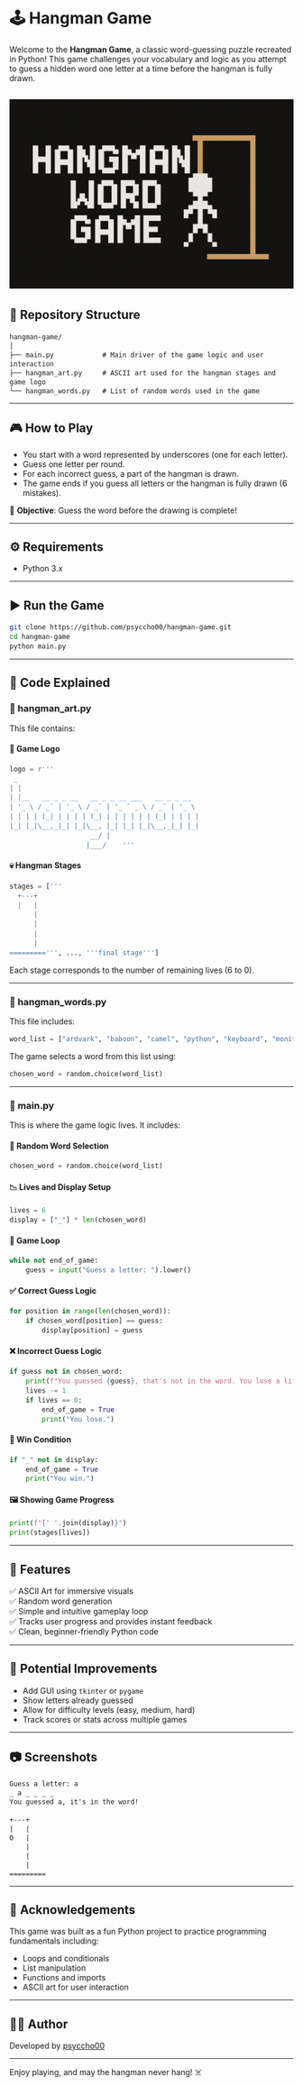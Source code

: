 # 🕹️ Hangman Game

Welcome to the **Hangman Game**, a classic word-guessing puzzle recreated in Python! This game challenges your vocabulary and logic as you attempt to guess a hidden word one letter at a time before the hangman is fully drawn.


![](https://github.com/psyccho00/hangman-game/blob/main/hangman_game.png)
---

## 📁 Repository Structure

```
hangman-game/
│
├── main.py            # Main driver of the game logic and user interaction
├── hangman_art.py     # ASCII art used for the hangman stages and game logo
└── hangman_words.py   # List of random words used in the game
```

---

## 🎮 How to Play

- You start with a word represented by underscores (one for each letter).
- Guess one letter per round.
- For each incorrect guess, a part of the hangman is drawn.
- The game ends if you guess all letters or the hangman is fully drawn (6 mistakes).

🧠 **Objective**: Guess the word before the drawing is complete!

---

## ⚙️ Requirements

- Python 3.x

---

## ▶️ Run the Game

```bash
git clone https://github.com/psyccho00/hangman-game.git
cd hangman-game
python main.py
```

---

## 🧠 Code Explained

### 📄 hangman_art.py

This file contains:

#### 🎨 Game Logo

```python
logo = r''' 
 _                                             
| |                                            
| |__   __ _ _ __   __ _ _ __ ___   __ _ _ __  
| '_ \ / _` | '_ \ / _` | '_ ` _ \ / _` | '_ \ 
| | | | (_| | | | | (_| | | | | | | (_| | | | |
|_| |_|\__,_|_| |_|\__, |_| |_| |_|\__,_|_| |_|
                    __/ |                      
                   |___/    '''
```

#### 💀 Hangman Stages

```python
stages = ['''
  +---+
  |   |
      |
      |
      |
      |
=========''', ..., '''final stage''']
```

Each stage corresponds to the number of remaining lives (6 to 0).

---

### 📄 hangman_words.py

This file includes:

```python
word_list = ["ardvark", "baboon", "camel", "python", "keyboard", "monitor"]
```

The game selects a word from this list using:

```python
chosen_word = random.choice(word_list)
```

---

### 📄 main.py

This is where the game logic lives. It includes:

#### 🔀 Random Word Selection

```python
chosen_word = random.choice(word_list)
```

#### 📉 Lives and Display Setup

```python
lives = 6
display = ["_"] * len(chosen_word)
```

#### 🎯 Game Loop

```python
while not end_of_game:
    guess = input("Guess a letter: ").lower()
```

#### ✅ Correct Guess Logic

```python
for position in range(len(chosen_word)):
    if chosen_word[position] == guess:
        display[position] = guess
```

#### ❌ Incorrect Guess Logic

```python
if guess not in chosen_word:
    print(f"You guessed {guess}, that's not in the word. You lose a life.")
    lives -= 1
    if lives == 0:
        end_of_game = True
        print("You lose.")
```

#### 🏁 Win Condition

```python
if "_" not in display:
    end_of_game = True
    print("You win.")
```

#### 🖼️ Showing Game Progress

```python
print(f"{' '.join(display)}")
print(stages[lives])
```

---

## 🌟 Features

✅ ASCII Art for immersive visuals  
✅ Random word generation  
✅ Simple and intuitive gameplay loop  
✅ Tracks user progress and provides instant feedback  
✅ Clean, beginner-friendly Python code  

---

## 🚧 Potential Improvements

- Add GUI using `tkinter` or `pygame`
- Show letters already guessed
- Allow for difficulty levels (easy, medium, hard)
- Track scores or stats across multiple games

---

## 📷 Screenshots

```
Guess a letter: a
_ a _ _ _ _
You guessed a, it's in the word!

+---+
|   |
O   |
    |
    |
    |
=========
```

---

## 🤝 Acknowledgements

This game was built as a fun Python project to practice programming fundamentals including:

- Loops and conditionals
- List manipulation
- Functions and imports
- ASCII art for user interaction

---

## 👨‍💻 Author

Developed by [psyccho00](https://github.com/psyccho00)

---

Enjoy playing, and may the hangman never hang! ☠️
